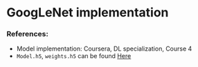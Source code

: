 # GoogLeNet implementation

### References:

*  Model implementation: Coursera, DL specialization, Course 4
*  `Model.h5`, `weights.h5` can be found [Here]([https://pages.github.com/](https://drive.google.com/drive/folders/1pwQ3H4aJ8a6yyJHZkTwtjcL4wYWQb7bn))

